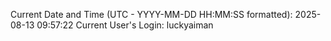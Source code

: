 Current Date and Time (UTC - YYYY-MM-DD HH:MM:SS formatted): 2025-08-13 09:57:22
Current User's Login: luckyaiman
